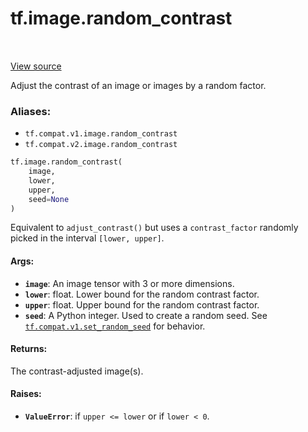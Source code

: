 <div itemscope itemtype="http://developers.google.com/ReferenceObject">
<meta itemprop="name" content="tf.image.random_contrast" />
<meta itemprop="path" content="Stable" />
</div>

# tf.image.random_contrast

<!-- Insert buttons -->

<table class="tfo-notebook-buttons tfo-api" align="left">
</table>

<a target="_blank" href="/code/stable/tensorflow/python/ops/image_ops_impl.py">View source</a>



<!-- Start diff -->
Adjust the contrast of an image or images by a random factor.

### Aliases:

* `tf.compat.v1.image.random_contrast`
* `tf.compat.v2.image.random_contrast`


``` python
tf.image.random_contrast(
    image,
    lower,
    upper,
    seed=None
)
```



<!-- Placeholder for "Used in" -->

Equivalent to `adjust_contrast()` but uses a `contrast_factor` randomly
picked in the interval `[lower, upper]`.

#### Args:


* <b>`image`</b>: An image tensor with 3 or more dimensions.
* <b>`lower`</b>: float.  Lower bound for the random contrast factor.
* <b>`upper`</b>: float.  Upper bound for the random contrast factor.
* <b>`seed`</b>: A Python integer. Used to create a random seed. See
  <a href="../../tf/compat/v1/set_random_seed.md"><code>tf.compat.v1.set_random_seed</code></a> for behavior.


#### Returns:

The contrast-adjusted image(s).



#### Raises:


* <b>`ValueError`</b>: if `upper <= lower` or if `lower < 0`.